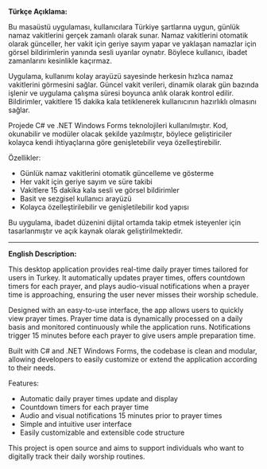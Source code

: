 **Türkçe Açıklama:**

Bu masaüstü uygulaması, kullanıcılara Türkiye şartlarına uygun, günlük namaz vakitlerini gerçek zamanlı olarak sunar. Namaz vakitlerini otomatik olarak günceller, her vakit için geriye sayım yapar ve yaklaşan namazlar için görsel bildirimlerin yanında sesli uyarılar oynatır. Böylece kullanıcı, ibadet zamanlarını kesinlikle kaçırmaz.

Uygulama, kullanımı kolay arayüzü sayesinde herkesin hızlıca namaz vakitlerini görmesini sağlar. Güncel vakit verileri, dinamik olarak gün bazında işlenir ve uygulama çalışma süresi boyunca anlık olarak kontrol edilir. Bildirimler, vakitlere 15 dakika kala tetiklenerek kullanıcının hazırlıklı olmasını sağlar.

Projede C# ve .NET Windows Forms teknolojileri kullanılmıştır. Kod, okunabilir ve modüler olacak şekilde yazılmıştır, böylece geliştiriciler kolayca kendi ihtiyaçlarına göre genişletebilir veya özelleştirebilir.

Özellikler:

* Günlük namaz vakitlerini otomatik güncelleme ve gösterme
* Her vakit için geriye sayım ve süre takibi
* Vakitlere 15 dakika kala sesli ve görsel bildirimler
* Basit ve sezgisel kullanıcı arayüzü
* Kolayca özelleştirilebilir ve genişletilebilir kod yapısı

Bu uygulama, ibadet düzenini dijital ortamda takip etmek isteyenler için tasarlanmıştır ve açık kaynak olarak geliştirilmektedir.

---

**English Description:**

This desktop application provides real-time daily prayer times tailored for users in Turkey. It automatically updates prayer times, offers countdown timers for each prayer, and plays audio-visual notifications when a prayer time is approaching, ensuring the user never misses their worship schedule.

Designed with an easy-to-use interface, the app allows users to quickly view prayer times. Prayer time data is dynamically processed on a daily basis and monitored continuously while the application runs. Notifications trigger 15 minutes before each prayer to give users ample preparation time.

Built with C# and .NET Windows Forms, the codebase is clean and modular, allowing developers to easily customize or extend the application according to their needs.

Features:

* Automatic daily prayer times update and display
* Countdown timers for each prayer time
* Audio and visual notifications 15 minutes prior to prayer times
* Simple and intuitive user interface
* Easily customizable and extensible code structure

This project is open source and aims to support individuals who want to digitally track their daily worship routines.
